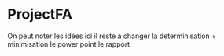 # ProjectFA
On peut noter les idées ici
il reste à changer la determinisation + minimisation
le power point
le rapport
